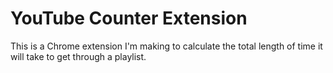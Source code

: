 # YouTube Counter Extension
This is a Chrome extension I'm making to calculate the total length of time it will take to get through a playlist. 
